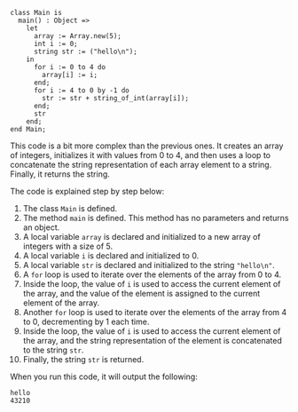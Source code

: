 ```cool
class Main is
  main() : Object =>
    let
      array := Array.new(5);
      int i := 0;
      string str := ("hello\n");
    in
      for i := 0 to 4 do
        array[i] := i;
      end;
      for i := 4 to 0 by -1 do
        str := str + string_of_int(array[i]);
      end;
      str
    end;
end Main;
```

This code is a bit more complex than the previous ones. It creates an array of integers, initializes it with values from 0 to 4, and then uses a loop to concatenate the string representation of each array element to a string. Finally, it returns the string.

The code is explained step by step below:

1. The class `Main` is defined.
2. The method `main` is defined. This method has no parameters and returns an object.
3. A local variable `array` is declared and initialized to a new array of integers with a size of 5.
4. A local variable `i` is declared and initialized to 0.
5. A local variable `str` is declared and initialized to the string `"hello\n"`.
6. A `for` loop is used to iterate over the elements of the array from 0 to 4.
7. Inside the loop, the value of `i` is used to access the current element of the array, and the value of the element is assigned to the current element of the array.
8. Another `for` loop is used to iterate over the elements of the array from 4 to 0, decrementing by 1 each time.
9. Inside the loop, the value of `i` is used to access the current element of the array, and the string representation of the element is concatenated to the string `str`.
10. Finally, the string `str` is returned.

When you run this code, it will output the following:

```
hello
43210
```